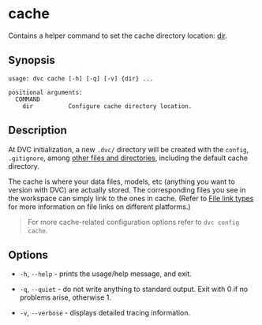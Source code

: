 # cache

Contains a helper command to set the <abbr>cache</abbr> directory location:
[dir](/doc/command-reference/cache/dir).

## Synopsis

```usage
usage: dvc cache [-h] [-q] [-v] {dir} ...

positional arguments:
  COMMAND
    dir          Configure cache directory location.
```

## Description

At DVC initialization, a new `.dvc/` directory will be created with the
`config`, `.gitignore`, among
[other files and directories](/doc/user-guide/dvc-files-and-directories),
including the default cache directory.

The cache is where your data files, models, etc (anything you want to version
with DVC) are actually stored. The corresponding files you see in the
<abbr>workspace</abbr> can simply link to the ones in cache. (Refer to
[File link types](/doc/user-guide/large-dataset-optimization#file-link-types-for-the-dvc-cache)
for more information on file links on different platforms.)

> For more cache-related configuration options refer to `dvc config cache`.

## Options

- `-h`, `--help` - prints the usage/help message, and exit.

- `-q`, `--quiet` - do not write anything to standard output. Exit with 0 if no
  problems arise, otherwise 1.

- `-v`, `--verbose` - displays detailed tracing information.
